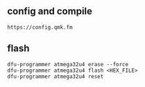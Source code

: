 
## config and compile
```
https://config.qmk.fm
```

## flash
```
dfu-programmer atmega32u4 erase --force
dfu-programmer atmega32u4 flash <HEX_FILE>
dfu-programmer atmega32u4 reset
```

